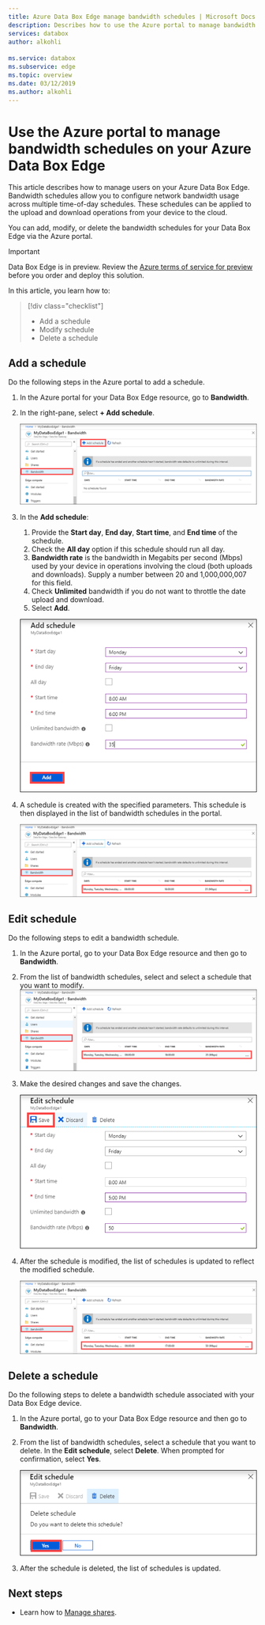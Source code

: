 ```yaml
---
title: Azure Data Box Edge manage bandwidth schedules | Microsoft Docs 
description: Describes how to use the Azure portal to manage bandwidth schedules on your Azure Data Box Edge.
services: databox
author: alkohli

ms.service: databox
ms.subservice: edge
ms.topic: overview
ms.date: 03/12/2019
ms.author: alkohli
---
```

# Use the Azure portal to manage bandwidth schedules on your Azure Data Box Edge  

This article describes how to manage users on your Azure Data Box Edge. Bandwidth schedules allow you to configure network bandwidth usage across multiple time-of-day schedules. These schedules can be applied to the upload and download operations from your device to the cloud.

You can add, modify, or delete the bandwidth schedules for your Data Box Edge via the Azure portal.

> [!IMPORTANT]
> Data Box Edge is in preview. Review the [Azure terms of service for preview](https://azure.microsoft.com/support/legal/preview-supplemental-terms/) before you order and deploy this solution.

In this article, you learn how to:

> [!div class="checklist"]
> * Add a schedule
> * Modify schedule
> * Delete a schedule


## Add a schedule

Do the following steps in the Azure portal to add a schedule.

1. In the Azure portal for your Data Box Edge resource, go to **Bandwidth**.
2. In the right-pane, select **+ Add schedule**.

    ![Select Bandwidth](media/data-box-edge-manage-bandwidth-schedules/add-schedule-1.png)

3. In the **Add schedule**: 

    1. Provide the **Start day**, **End day**, **Start time**, and **End time** of the schedule.
    2. Check the **All day** option if this schedule should run all day.
    3. **Bandwidth rate** is the bandwidth in Megabits per second (Mbps) used by your device in operations involving the cloud (both uploads and downloads). Supply a number between 20 and 1,000,000,007 for this field.
    4. Check **Unlimited** bandwidth if you do not want to throttle the date upload and download.
    5. Select **Add**.

    ![Add schedule](media/data-box-edge-manage-bandwidth-schedules/add-schedule-2.png)

3. A schedule is created with the specified parameters. This schedule is then displayed in the list of bandwidth schedules in the portal.

    ![Updated list of bandwidth schedules](media/data-box-edge-manage-bandwidth-schedules/add-schedule-3.png)

## Edit schedule

Do the following steps to edit a bandwidth schedule.

1. In the Azure portal, go to your Data Box Edge resource and then go to **Bandwidth**. 
2. From the list of bandwidth schedules, select and select a schedule that you want to modify.
    ![Select bandwidth schedule](media/data-box-edge-manage-bandwidth-schedules/modify-schedule-1.png)

3. Make the desired changes and save the changes.

    ![Modify user](media/data-box-edge-manage-bandwidth-schedules/modify-schedule-2.png)

4. After the schedule is modified, the list of schedules is updated to reflect the modified schedule.

    ![Modify user](media/data-box-edge-manage-bandwidth-schedules/modify-schedule-3.png)


## Delete a schedule

Do the following steps to delete a bandwidth schedule associated with your Data Box Edge device.

1. In the Azure portal, go to your Data Box Edge resource and then go to **Bandwidth**.  

2. From the list of bandwidth schedules, select a schedule that you want to delete. In the **Edit schedule**, select **Delete**. When prompted for confirmation, select **Yes**.

   ![Delete a user](media/data-box-edge-manage-bandwidth-schedules/delete-schedule-2.png)

3. After the schedule is deleted, the list of schedules is updated.


## Next steps

- Learn how to [Manage shares](data-box-edge-manage-shares.md).
